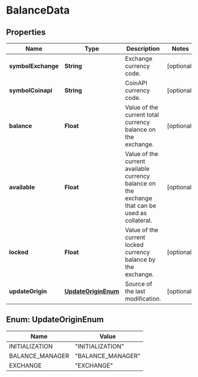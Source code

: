 

# BalanceData

## Properties

Name | Type | Description | Notes
------------ | ------------- | ------------- | -------------
**symbolExchange** | **String** | Exchange currency code. |  [optional]
**symbolCoinapi** | **String** | CoinAPI currency code. |  [optional]
**balance** | **Float** | Value of the current total currency balance on the exchange. |  [optional]
**available** | **Float** | Value of the current available currency balance on the exchange that can be used as collateral. |  [optional]
**locked** | **Float** | Value of the current locked currency balance by the exchange. |  [optional]
**updateOrigin** | [**UpdateOriginEnum**](#UpdateOriginEnum) | Source of the last modification.  |  [optional]



## Enum: UpdateOriginEnum

Name | Value
---- | -----
INITIALIZATION | &quot;INITIALIZATION&quot;
BALANCE_MANAGER | &quot;BALANCE_MANAGER&quot;
EXCHANGE | &quot;EXCHANGE&quot;



